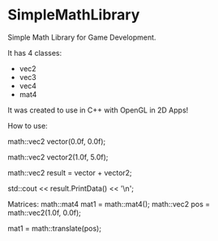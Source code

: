 # SimpleMathLibrary
Simple Math Library for Game Development.

It has 4 classes:
- vec2
- vec3
- vec4
- mat4

It was created to use in C++ with OpenGL in 2D Apps!

How to use:

math::vec2 vector(0.0f, 0.0f);

math::vec2 vector2(1.0f, 5.0f);

math::vec2 result = vector + vector2;

std::cout << result.PrintData() << '\n';

Matrices:
math::mat4 mat1 = math::mat4();
math::vec2 pos = math::vec2(1.0f, 0.0f);

mat1 = math::translate(pos);

